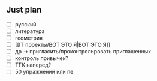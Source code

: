 ## Just plan
- [ ] русский
- [ ] литература
- [ ] геометрия
- [ ] [[IT проекты/ВОТ ЭТО Я|ВОТ ЭТО Я]]
- [ ] др -> пригласить/проконтролировать приглашенных
- [ ] контроль привычек?
- [ ] ТГК наперед?
- [ ] 50 упражнений или пе
